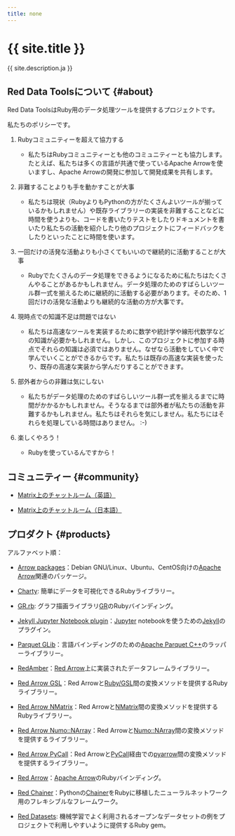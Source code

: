 ```yaml
---
title: none
---
```


<div class="jumbotron">
  <h1>{{ site.title }}</h1>
  <p>{{ site.description.ja }}</p>
</div>

## Red Data Toolsについて {#about}

Red Data ToolsはRuby用のデータ処理ツールを提供するプロジェクトです。

私たちのポリシーです。

  1. Rubyコミュニティーを超えて協力する

     * 私たちはRubyコミュニティーとも他のコミュニティーとも協力します。たとえば、私たちは多くの言語が共通で使っているApache Arrowを使いますし、Apache Arrowの開発に参加して開発成果を共有します。

  2. 非難することよりも手を動かすことが大事

     * 私たちは現状（RubyよりもPythonの方がたくさんよいツールが揃っているかもしれません）や既存ライブラリーの実装を非難することなどに時間を使うよりも、コードを書いたりテストをしたりドキュメントを書いたり私たちの活動を紹介したり他のプロジェクトにフィードバックをしたりといったことに時間を使います。

  3. 一回だけの活発な活動よりも小さくてもいいので継続的に活動することが大事

     * Rubyでたくさんのデータ処理をできるようになるために私たちはたくさんやることがあるかもしれません。データ処理のためのすばらしいツール群一式を揃えるために継続的に活動する必要があります。そのため、1回だけの活発な活動よりも継続的な活動の方が大事です。

  4. 現時点での知識不足は問題ではない

     * 私たちは高速なツールを実装するために数学や統計学や線形代数学などの知識が必要かもしれません。しかし、このプロジェクトに参加する時点でそれらの知識は必須ではありません。なぜなら活動をしていく中で学んでいくことができるからです。私たちは既存の高速な実装を使ったり、既存の高速な実装から学んだりすることができます。

  5. 部外者からの非難は気にしない

     * 私たちがデータ処理のためのすばらしいツール群一式を揃えるまでに時間がかかるかもしれません。そうなるまでは部外者が私たちの活動を非難するかもしれません。私たちはそれらを気にしません。私たちにはそれらを処理している時間はありません。 :-)

  6. 楽しくやろう！

     * Rubyを使っているんですから！

## コミュニティー {#community}

  * [Matrix上のチャットルーム（英語）][matrix-en]

  * [Matrix上のチャットルーム（日本語）][matrix-ja]

## プロダクト {#products}

アルファベット順：

  * [Arrow packages][arrow-packages]：Debian GNU/Linux、Ubuntu、CentOS向けの[Apache Arrow][apache-arrow]関連のパッケージ。

  * [Charty][charty]: 簡単にデータを可視化できるRubyライブラリー。

  * [GR.rb][gr-rb]: グラフ描画ライブラリ[GR][gr]のRubyバインディング。

  * [Jekyll Jupyter Notebook plugin][jekyll-jupyter-notebook-plugin]：[Jupyter][jupyter] notebookを使うための[Jekyll][jekyll]のプラグイン。

  * [Parquet GLib][parquet-glib]：言語バインディングのための[Apache Parquet C++][apache-parquet-c++]のラッパーライブラリー。

  * [RedAmber][red_amber]：[Red Arrow][red-arrow]上に実装されたデータフレームライブラリー。

  * [Red Arrow GSL][red-arrow-gsl]：Red Arrowと[Ruby/GSL][ruby-gsl]間の変換メソッドを提供するRubyライブラリー。

  * [Red Arrow NMatrix][red-arrow-nmatrix]：Red Arrowと[NMatrix][nmatrix]間の変換メソッドを提供するRubyライブラリー。

  * [Red Arrow Numo::NArray][red-arrow-numo-narray]：Red Arrowと[Numo::NArray][numo-narray]間の変換メソッドを提供するライブラリー。

  * [Red Arrow PyCall][red-arrow-pycall]：Red Arrowと[PyCall][pycall]経由での[pyarrow][pyarrow]間の変換メソッドを提供するライブラリー。

  * [Red Arrow][red-arrow]：[Apache Arrow][apache-arrow]のRubyバインディング。

  * [Red Chainer][red-chainer]：Pythonの[Chainer][chainer]をRubyに移植したニューラルネットワーク用のフレキシブルなフレームワーク。

  * [Red Datasets][red-datasets]: 機械学習でよく利用されるオープンなデータセットの例をプロジェクトで利用しやすいように提供するRuby gem。

[apache-arrow]:https://arrow.apache.org/
[apache-parquet-c++]:https://github.com/apache/parquet-cpp
[arrow-packages]:https://github.com/red-data-tools/arrow-packages
[chainer]:https://chainer.org/
[charty]:https://github.com/red-data-tools/charty
[gr-rb]:https://github.com/red-data-tools/GR.rb
[gr]:https://github.com/sciapp/gr
[jekyll-jupyter-notebook-plugin]:https://github.com/red-data-tools/jekyll-jupyter-notebook
[jekyll]:https://jekyllrb.com/
[jupyter]:https://jupyter.org/
[matrix-en]:https://app.element.io/#/room/#red-data-tools_en:gitter.im
[matrix-ja]:https://app.element.io/#/room/#red-data-tools_ja:gitter.im
[nmatrix]:https://github.com/SciRuby/nmatrix
[numo-narray]:https://ruby-numo.github.io/narray/
[parquet-glib]:https://github.com/red-data-tools/parquet-glib
[pyarrow]:http://arrow.apache.org/docs/python/
[pycall]:https://github.com/mrkn/pycall
[red-arrow-gsl]:https://github.com/red-data-tools/red-arrow-gsl
[red-arrow-nmatrix]:https://github.com/red-data-tools/red-arrow-nmatrix
[red-arrow-numo-narray]:https://github.com/red-data-tools/red-arrow-numo-narray
[red-arrow-pycall]:https://github.com/red-data-tools/red-arrow-pycall
[red-arrow]:https://github.com/apache/arrow/tree/master/ruby/red-arrow
[red-chainer]:https://github.com/red-data-tools/red-chainer
[red-datasets]:https://github.com/red-data-tools/red-datasets
[red_amber]:https://github.com/red-data-tools/red_amber
[ruby-gsl]:https://github.com/SciRuby/rb-gsl
